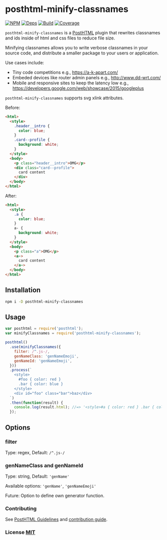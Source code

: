 # posthtml-minify-classnames

[![NPM][npm]][npm-url]
[![Deps][deps]][deps-url]
[![Build][build]][build-badge]
[![Coverage][cover]][cover-badge]

`posthtml-minify-classnames` is a [PostHTML][1] plugin that rewrites classnames and ids inside of html and css files to reduce file size.

Minifying classnames allows you to write verbose classnames in your source code, and distribute a smaller package to your users or application.

Use cases include:

- Tiny code competitions e.g., https://a-k-apart.com/
- Embeded devices like router admin panels e.g., http://www.dd-wrt.com/
- Mobile and responsive sites to keep the latency low e.g., https://developers.google.com/web/showcase/2015/googleplus

`posthtml-minify-classnames` supports svg xlink attributes.

Before:
``` html
<html>
  <style>
    .header__intro {
      color: blue;
    }
    .card--profile {
      background: white;
    }
  </style>
  <body>
    <p class="header__intro">OMG</p>
    <div class="card--profile">
      card content
    </div>
  </body>
</html>
```

After:
``` html
<html>
  <style>
    .a {
      color: blue;
    }
    a- {
      background: white;
    }
  </style>
  <body>
    <p class="a">OMG</p>
    <a->
      card content
    </a->
  </body>
</html>
```

## Installation

```sh
npm i -D posthtml-minify-classnames
```

## Usage

```js
var posthtml = require('posthtml');
var minifyClassnames = require('posthtml-minify-classnames');

posthtml()
  .use(minifyClassnames({
    filter: /^.js-/,
    genNameClass: 'genNameEmoji',
    genNameId: 'genNameEmoji',
  }))
  .process(`
    <style>
      #foo { color: red }
      .bar { color: blue }
    </style>
    <div id="foo" class="bar">baz</div>
  `)
  .then(function(result) {
    console.log(result.html); //=> '<style>#a { color: red } .bar { color: blue }</style><div id="a" class="bar">baz</div>'
  });
```

## Options

### filter

Type: regex, Default: `/^.js-/`

### genNameClass and genNameId

Type: string, Default: `'genName'`

Available options: `'genName'`, `'genNameEmoji'`

Future: Option to define own generator function.

### Contributing

See [PostHTML Guidelines](https://github.com/posthtml/posthtml/tree/master/docs) and [contribution guide](CONTRIBUTING.md).

### License [MIT](LICENSE)

[1]: https://github.com/posthtml/posthtml

[npm]: https://img.shields.io/npm/v/posthtml.svg
[npm-url]: https://npmjs.com/package/posthtml

[deps]: https://david-dm.org/posthtml/posthtml.svg
[deps-url]: https://david-dm.org/posthtml/posthtml

[build]: https://travis-ci.org/posthtml/posthtml.svg?branch=master
[build-badge]: https://travis-ci.org/posthtml/posthtml?branch=master

[cover]: https://coveralls.io/repos/posthtml/posthtml/badge.svg?branch=master
[cover-badge]: https://coveralls.io/r/posthtml/posthtml?branch=master

